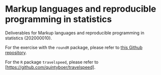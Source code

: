 # Markup languages and reproducible programming in statistics

Deliverables for Markup languages and reproducible programming in statistics (202000010).

For the exercise with the `roundR` package, please refer to [this Github repository](https://github.com/quintyboer/roundR).

For the `R` package `travelspeed`, please refer to [https://github.com/quintyboer/travelspeed].

